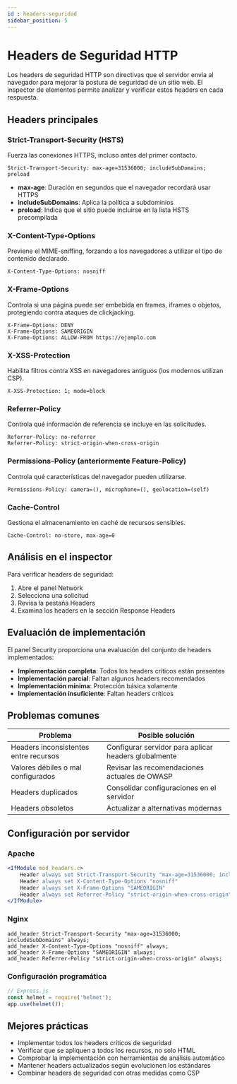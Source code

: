 ```yaml
---
id : headers-seguridad
sidebar_position: 5
---
```


# Headers de Seguridad HTTP

Los headers de seguridad HTTP son directivas que el servidor envía al navegador para mejorar la postura de seguridad de un sitio web. El inspector de elementos permite analizar y verificar estos headers en cada respuesta.

## Headers principales

### Strict-Transport-Security (HSTS)

Fuerza las conexiones HTTPS, incluso antes del primer contacto.

```
Strict-Transport-Security: max-age=31536000; includeSubDomains; preload
```

- **max-age**: Duración en segundos que el navegador recordará usar HTTPS
- **includeSubDomains**: Aplica la política a subdominios
- **preload**: Indica que el sitio puede incluirse en la lista HSTS precompilada

### X-Content-Type-Options

Previene el MIME-sniffing, forzando a los navegadores a utilizar el tipo de contenido declarado.

```
X-Content-Type-Options: nosniff
```

### X-Frame-Options

Controla si una página puede ser embebida en frames, iframes o objetos, protegiendo contra ataques de clickjacking.

```
X-Frame-Options: DENY
X-Frame-Options: SAMEORIGIN
X-Frame-Options: ALLOW-FROM https://ejemplo.com
```

### X-XSS-Protection

Habilita filtros contra XSS en navegadores antiguos (los modernos utilizan CSP).

```
X-XSS-Protection: 1; mode=block
```

### Referrer-Policy

Controla qué información de referencia se incluye en las solicitudes.

```
Referrer-Policy: no-referrer
Referrer-Policy: strict-origin-when-cross-origin
```

### Permissions-Policy (anteriormente Feature-Policy)

Controla qué características del navegador pueden utilizarse.

```
Permissions-Policy: camera=(), microphone=(), geolocation=(self)
```

### Cache-Control

Gestiona el almacenamiento en caché de recursos sensibles.

```
Cache-Control: no-store, max-age=0
```

## Análisis en el inspector

Para verificar headers de seguridad:

1. Abre el panel Network
2. Selecciona una solicitud
3. Revisa la pestaña Headers
4. Examina los headers en la sección Response Headers

## Evaluación de implementación

El panel Security proporciona una evaluación del conjunto de headers implementados:

- **Implementación completa**: Todos los headers críticos están presentes
- **Implementación parcial**: Faltan algunos headers recomendados
- **Implementación mínima**: Protección básica solamente
- **Implementación insuficiente**: Faltan headers críticos

## Problemas comunes

| Problema | Posible solución |
|----------|------------------|
| Headers inconsistentes entre recursos | Configurar servidor para aplicar headers globalmente |
| Valores débiles o mal configurados | Revisar las recomendaciones actuales de OWASP |
| Headers duplicados | Consolidar configuraciones en el servidor |
| Headers obsoletos | Actualizar a alternativas modernas |

## Configuración por servidor

### Apache

```apache
<IfModule mod_headers.c>
    Header always set Strict-Transport-Security "max-age=31536000; includeSubDomains"
    Header always set X-Content-Type-Options "nosniff"
    Header always set X-Frame-Options "SAMEORIGIN"
    Header always set Referrer-Policy "strict-origin-when-cross-origin"
</IfModule>
```

### Nginx

```nginx
add_header Strict-Transport-Security "max-age=31536000; includeSubDomains" always;
add_header X-Content-Type-Options "nosniff" always;
add_header X-Frame-Options "SAMEORIGIN" always;
add_header Referrer-Policy "strict-origin-when-cross-origin" always;
```

### Configuración programática

```javascript
// Express.js
const helmet = require('helmet');
app.use(helmet());
```

## Mejores prácticas

- Implementar todos los headers críticos de seguridad
- Verificar que se apliquen a todos los recursos, no solo HTML
- Comprobar la implementación con herramientas de análisis automático
- Mantener headers actualizados según evolucionen los estándares
- Combinar headers de seguridad con otras medidas como CSP